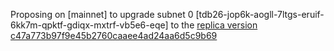 Proposing on [mainnet] to upgrade subnet 0 [tdb26-jop6k-aogll-7ltgs-eruif-6kk7m-qpktf-gdiqx-mxtrf-vb5e6-eqe] to the [replica version c47a773b97f9e45b2760caaee4ad24aa6d5c9b69](https://github.com/dfinity/ic/commit/074feaa2c6cd61f98042ed4adde0a6d913387ff2)
